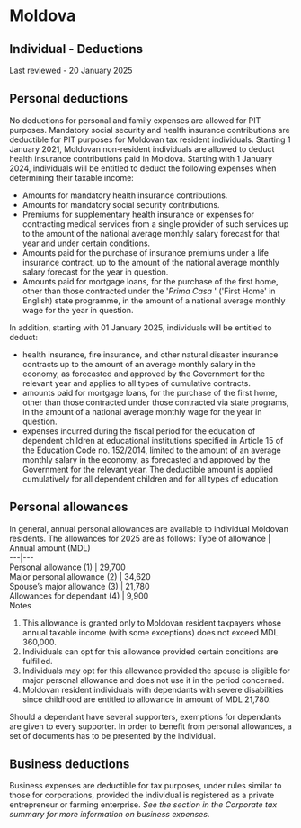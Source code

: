 # Moldova
## Individual - Deductions
Last reviewed - 20 January 2025
## Personal deductions
No deductions for personal and family expenses are allowed for PIT purposes.
Mandatory social security and health insurance contributions are deductible for PIT purposes for Moldovan tax resident individuals.
Starting 1 January 2021, Moldovan non-resident individuals are allowed to deduct health insurance contributions paid in Moldova.
Starting with 1 January 2024, individuals will be entitled to deduct the following expenses when determining their taxable income:
  * Amounts for mandatory health insurance contributions.
  * Amounts for mandatory social security contributions.
  * Premiums for supplementary health insurance or expenses for contracting medical services from a single provider of such services up to the amount of the national average monthly salary forecast for that year and under certain conditions.
  * Amounts paid for the purchase of insurance premiums under a life insurance contract, up to the amount of the national average monthly salary forecast for the year in question.
  * Amounts paid for mortgage loans, for the purchase of the first home, other than those contracted under the '_Prima Casa_ ' ('First Home' in English) state programme, in the amount of a national average monthly wage for the year in question.


In addition, starting with 01 January 2025, individuals will be entitled to deduct:
  * health insurance, fire insurance, and other natural disaster insurance contracts up to the amount of an average monthly salary in the economy, as forecasted and approved by the Government for the relevant year and applies to all types of cumulative contracts.
  * amounts paid for mortgage loans, for the purchase of the first home, other than those contracted under those contracted via state programs, in the amount of a national average monthly wage for the year in question.
  * expenses incurred during the fiscal period for the education of dependent children at educational institutions specified in Article 15 of the Education Code no. 152/2014, limited to the amount of an average monthly salary in the economy, as forecasted and approved by the Government for the relevant year. The deductible amount is applied cumulatively for all dependent children and for all types of education.


## Personal allowances
In general, annual personal allowances are available to individual Moldovan residents. The allowances for 2025 are as follows:
Type of allowance | Annual amount (MDL)  
---|---  
Personal allowance (1) | 29,700  
Major personal allowance (2) | 34,620  
Spouse’s major allowance (3) | 21,780  
Allowances for dependant (4) | 9,900  
Notes
  1. This allowance is granted only to Moldovan resident taxpayers whose annual taxable income (with some exceptions) does not exceed MDL 360,000.
  2. Individuals can opt for this allowance provided certain conditions are fulfilled.
  3. Individuals may opt for this allowance provided the spouse is eligible for major personal allowance and does not use it in the period concerned.
  4. Moldovan resident individuals with dependants with severe disabilities since childhood are entitled to allowance in amount of MDL 21,780.


Should a dependant have several supporters, exemptions for dependants are given to every supporter.
In order to benefit from personal allowances, a set of documents has to be presented by the individual.
## Business deductions
Business expenses are deductible for tax purposes, under rules similar to those for corporations, provided the individual is registered as a private entrepreneur or farming enterprise. _See the section in the Corporate tax summary for more information on business expenses_.
